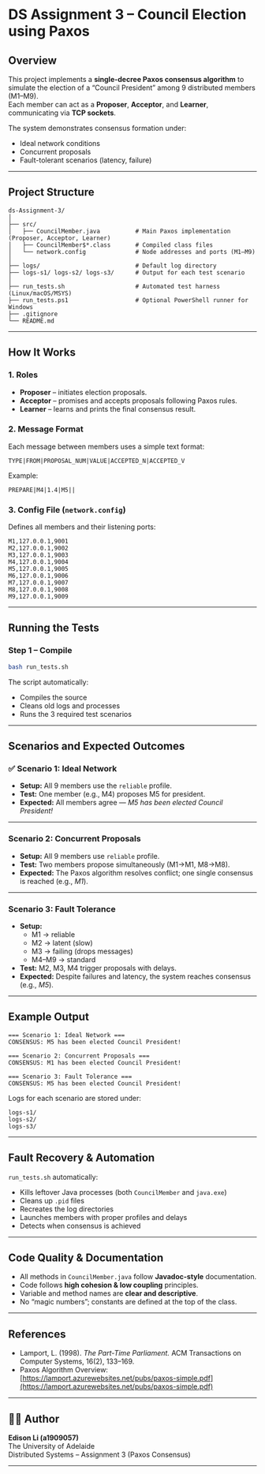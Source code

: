 # DS Assignment 3 – Council Election using Paxos

## Overview
This project implements a **single-decree Paxos consensus algorithm** to simulate the election of a “Council President” among 9 distributed members (M1–M9).  
Each member can act as a **Proposer**, **Acceptor**, and **Learner**, communicating via **TCP sockets**.

The system demonstrates consensus formation under:
- Ideal network conditions
- Concurrent proposals
- Fault-tolerant scenarios (latency, failure)

---

## Project Structure

```
ds-Assignment-3/
│
├── src/
│   ├── CouncilMember.java          # Main Paxos implementation (Proposer, Acceptor, Learner)
│   ├── CouncilMember$*.class       # Compiled class files
│   └── network.config              # Node addresses and ports (M1–M9)
│
├── logs/                           # Default log directory
├── logs-s1/ logs-s2/ logs-s3/      # Output for each test scenario
│
├── run_tests.sh                    # Automated test harness (Linux/macOS/MSYS)
├── run_tests.ps1                   # Optional PowerShell runner for Windows
├── .gitignore
└── README.md
```

---

## How It Works

### 1. Roles
- **Proposer** – initiates election proposals.
- **Acceptor** – promises and accepts proposals following Paxos rules.
- **Learner** – learns and prints the final consensus result.

### 2. Message Format
Each message between members uses a simple text format:
```
TYPE|FROM|PROPOSAL_NUM|VALUE|ACCEPTED_N|ACCEPTED_V
```

Example:
```
PREPARE|M4|1.4|M5||
```

### 3. Config File (`network.config`)
Defines all members and their listening ports:
```
M1,127.0.0.1,9001
M2,127.0.0.1,9002
M3,127.0.0.1,9003
M4,127.0.0.1,9004
M5,127.0.0.1,9005
M6,127.0.0.1,9006
M7,127.0.0.1,9007
M8,127.0.0.1,9008
M9,127.0.0.1,9009
```

---

## Running the Tests

### Step 1 – Compile
```bash
bash run_tests.sh
```

The script automatically:
- Compiles the source
- Cleans old logs and processes
- Runs the 3 required test scenarios

---

## Scenarios and Expected Outcomes

### ✅ **Scenario 1: Ideal Network**
- **Setup:** All 9 members use the `reliable` profile.
- **Test:** One member (e.g., M4) proposes M5 for president.
- **Expected:** All members agree — *M5 has been elected Council President!*

---

### **Scenario 2: Concurrent Proposals**
- **Setup:** All 9 members use `reliable` profile.
- **Test:** Two members propose simultaneously (M1→M1, M8→M8).
- **Expected:** The Paxos algorithm resolves conflict; one single consensus is reached (e.g., *M1*).

---

### **Scenario 3: Fault Tolerance**
- **Setup:**
    - M1 → reliable
    - M2 → latent (slow)
    - M3 → failing (drops messages)
    - M4–M9 → standard
- **Test:** M2, M3, M4 trigger proposals with delays.
- **Expected:** Despite failures and latency, the system reaches consensus (e.g., *M5*).

---

## Example Output

```
=== Scenario 1: Ideal Network ===
CONSENSUS: M5 has been elected Council President!

=== Scenario 2: Concurrent Proposals ===
CONSENSUS: M1 has been elected Council President!

=== Scenario 3: Fault Tolerance ===
CONSENSUS: M5 has been elected Council President!
```

Logs for each scenario are stored under:
```
logs-s1/
logs-s2/
logs-s3/
```

---

## Fault Recovery & Automation

`run_tests.sh` automatically:
- Kills leftover Java processes (both `CouncilMember` and `java.exe`)
- Cleans up `.pid` files
- Recreates the log directories
- Launches members with proper profiles and delays
- Detects when consensus is achieved

---

## Code Quality & Documentation

- All methods in `CouncilMember.java` follow **Javadoc-style** documentation.
- Code follows **high cohesion & low coupling** principles.
- Variable and method names are **clear and descriptive**.
- No “magic numbers”; constants are defined at the top of the class.

---

## References
- Lamport, L. (1998). *The Part-Time Parliament.* ACM Transactions on Computer Systems, 16(2), 133–169.
- Paxos Algorithm Overview: [https://lamport.azurewebsites.net/pubs/paxos-simple.pdf](https://lamport.azurewebsites.net/pubs/paxos-simple.pdf)

---

## 🧑‍💻 Author
**Edison Li (a1909057)**  
The University of Adelaide  
Distributed Systems – Assignment 3 (Paxos Consensus)

---
